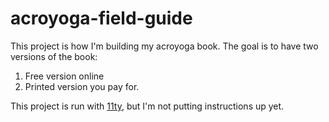 # acroyoga-field-guide

This project is how I'm building my acroyoga book. The goal is to have two versions of the book:

1. Free version online
2. Printed version you pay for.

This project is run with [11ty](https://11ty.dev), but I'm not putting instructions up yet.
